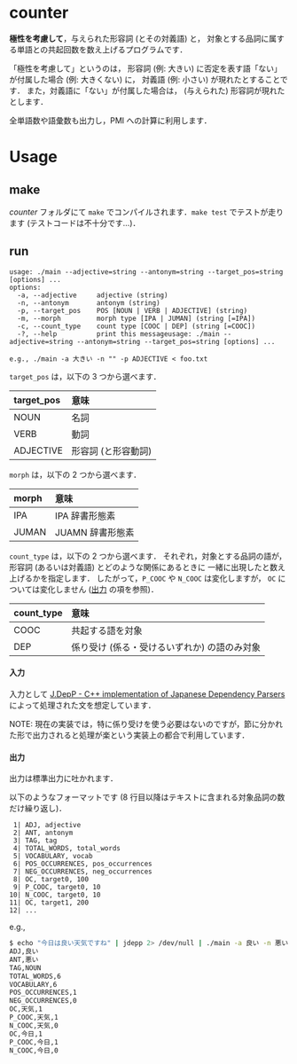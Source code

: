 counter
===

**極性を考慮して**，与えられた形容詞 (とその対義語) と，
対象とする品詞に属する単語との共起回数を数え上げるプログラムです．

「極性を考慮して」というのは，
形容詞 (例: 大きい) に否定を表す語「ない」が付属した場合 (例: 大きくない) に，
対義語 (例: 小さい) が現れたとすることです．
また，対義語に「ない」が付属した場合は，
(与えられた) 形容詞が現れたとします．

全単語数や語彙数も出力し，PMI への計算に利用します．

# Usage
## make

_counter_ フォルダにて `make` でコンパイルされます．`make test` でテストが走ります (テストコードは不十分です…)．

## run

```
usage: ./main --adjective=string --antonym=string --target_pos=string [options] ...
options:
  -a, --adjective     adjective (string)
  -n, --antonym       antonym (string)
  -p, --target_pos    POS [NOUN | VERB | ADJECTIVE] (string)
  -m, --morph         morph type [IPA | JUMAN] (string [=IPA])
  -c, --count_type    count type [COOC | DEP] (string [=COOC])
  -?, --help          print this messageusage: ./main --adjective=string --antonym=string --target_pos=string [options] ...

e.g., ./main -a 大きい -n "" -p ADJECTIVE < foo.txt
```

`target_pos` は，以下の 3 つから選べます．

| target\_pos | 意味                |
|:------------|:--------------------|
| NOUN        | 名詞                |
| VERB        | 動詞                |
| ADJECTIVE   | 形容詞 (と形容動詞) |

`morph` は，以下の 2 つから選べます．

| morph | 意味                |
|:------|:--------------------|
| IPA   | IPA 辞書形態素      |
| JUMAN | JUAMN 辞書形態素    |

`count_type` は，以下の 2 つから選べます．
それぞれ，対象とする品詞の語が，
形容詞 (あるいは対義語) とどのような関係にあるときに
一緒に出現したと数え上げるかを指定します．
したがって，`P_COOC` や `N_COOC` は変化しますが，
`OC` については変化しません ([出力](#出力) の項を参照)．

| count\_type | 意味                                         |
|:------------|:---------------------------------------------|
| COOC        | 共起する語を対象                             |
| DEP         | 係り受け (係る・受けるいずれか) の語のみ対象 |


#### 入力
入力として [J.DepP - C++ implementation of Japanese Dependency Parsers]( https://goo.gl/6iF0mD ) によって処理された文を想定しています．

NOTE: 現在の実装では，特に係り受けを使う必要はないのですが，節に分かれた形で出力されると処理が楽という実装上の都合で利用しています．


#### 出力
出力は標準出力に吐かれます．

以下のようなフォーマットです (8 行目以降はテキストに含まれる対象品詞の数だけ繰り返し)．

```
 1| ADJ, adjective
 2| ANT, antonym
 3| TAG, tag
 4| TOTAL_WORDS, total_words
 5| VOCABULARY, vocab
 6| POS_OCCURRENCES, pos_occurrences
 7| NEG_OCCURRENCES, neg_occurrences
 8| OC, target0, 100
 9| P_COOC, target0, 10
10| N_COOC, target0, 10
11| OC, target1, 200
12| ...
```

e.g.,


```sh
$ echo "今日は良い天気ですね" | jdepp 2> /dev/null | ./main -a 良い -n 悪い -p NOUN
ADJ,良い
ANT,悪い
TAG,NOUN
TOTAL_WORDS,6
VOCABULARY,6
POS_OCCURRENCES,1
NEG_OCCURRENCES,0
OC,天気,1
P_COOC,天気,1
N_COOC,天気,0
OC,今日,1
P_COOC,今日,1
N_COOC,今日,0
```
